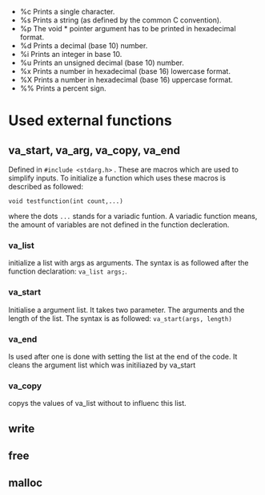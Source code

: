 + %c Prints a single character.
+ %s Prints a string (as defined by the common C convention).
+ %p The void * pointer argument has to be printed in hexadecimal format.
+ %d Prints a decimal (base 10) number.
+ %i Prints an integer in base 10.
+ %u Prints an unsigned decimal (base 10) number.
+ %x Prints a number in hexadecimal (base 16) lowercase format.
+ %X Prints a number in hexadecimal (base 16) uppercase format.
+ %% Prints a percent sign.

# Used external functions
## va_start, va_arg, va_copy, va_end
Defined in ```#include <stdarg.h>``` .
These are macros which are used to simplify inputs. To initialize a function which uses these macros is described as followed:
```
void testfunction(int count,...)
```
where the dots ```...``` stands for a variadic funtion. A variadic function means, the amount of variables are not defined in the function decleration. 

### va_list
initialize a list with args as arguments. The syntax is as followed after the function declaration: ```va_list args;```. 

### va_start
Initialise a argument list. It takes two parameter. The arguments and the length of the list. The syntax is as followed:  ```va_start(args, length)``` 

### va_end
Is used after one is done with setting the list at the end of the code. It cleans the argument list which was initiliazed by va_start

### va_copy
copys the values of va_list without to influenc this list. 
## write 
## free
## malloc
